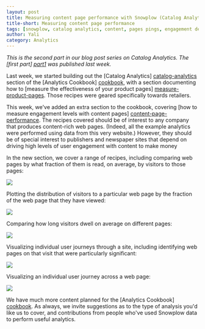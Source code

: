 ```yaml
---
layout: post
title: Measuring content page performance with Snowplow (Catalog Analytics part 2)
title-short: Measuring content page performance
tags: [snowplow, catalog analytics, content, pages pings, engagement depth, measuring engagement]
author: Yali
category: Analytics
---
```


*This is the second part in our blog post series on Catalog Analytics. The [first part] [part1] was published last week.*

Last week, we started building out the [Catalog Analytics] [catalog-analytics] section of the [Analytics Cookbook] [cookbook], with a section documenting how to [measure the effectiveness of your product pages] [measure-product-pages]. Those recipes were geared specifically towards retailers.

This week, we've added an extra section to the cookbook, covering [how to measure engagement levels with content pages] [content-page-performance]. The recipes covered should be of interest to any company that produces content-rich web pages. (Indeed, all the example analytics were performed using data from this very website.) However, they should be of special interest to publishers and newspaper sites that depend on driving high levels of user engagement with content to make money

In the new section, we cover a range of recipes, including comparing web pages by what fraction of them is read, on average, by visitors to those pages:

<a href="/assets/img/analytics/catalog-analytics/content-page-performance/fraction-of-web-page-read.jpg"><img src="/assets/img/analytics/catalog-analytics/content-page-performance/fraction-of-web-page-read.jpg" /></a>

Plotting the distribution of visitors to a particular web page by the fraction of the web page that they have viewed:

<!--more-->

<a href="/assets/img/analytics/catalog-analytics/content-page-performance/distribution-of-readers-by-fraction-of-hive-udf-post-read.jpg"><img src="/assets/img/analytics/catalog-analytics/content-page-performance/distribution-of-readers-by-fraction-of-hive-udf-post-read.jpg" /></a>

Comparing how long visitors dwell on average on different pages:

<a href="/assets/img/analytics/catalog-analytics/content-page-performance/average-pings-per-page-blog-only.jpg"><img src="/assets/img/analytics/catalog-analytics/content-page-performance/average-pings-per-page-blog-only.jpg"></a>

Visualizing individual user journeys through a site, including identifying web pages on that visit that were particularly significant:

<a href="/assets/img/analytics/catalog-analytics/content-page-performance/customer-journey-1.jpg"><img src="/assets/img/analytics/catalog-analytics/content-page-performance/customer-journey-1.jpg" /></a>

Visualizing an individual user journey across a web page:

<a href="/assets/img/analytics/catalog-analytics/content-page-performance/tableau-visualization-2.JPG"><img src="/assets/img/analytics/catalog-analytics/content-page-performance/tableau-visualization-2.JPG"></a>

We have much more content planned for the [Analytics Cookbook] [cookbook]. As always, we invite suggestions as to the type of analysis you'd like us to cover, and contributions from people who've used Snowplow data to perform useful analytics.


[catalog-analytics]: /analytics/catalog-analytics/overview.html
[cookbook]: /analytics/index.html
[measure-product-pages]: /analytics/catalog-analytics/measuring-and-comparing-product-page-performance.html
[content-page-performance]: /analytics/catalog-analytics/measuring-and-comparing-content-page-performance.html
[part1]: /blog/2013/04/12/online-catalog-analytics-with-snowplow/
